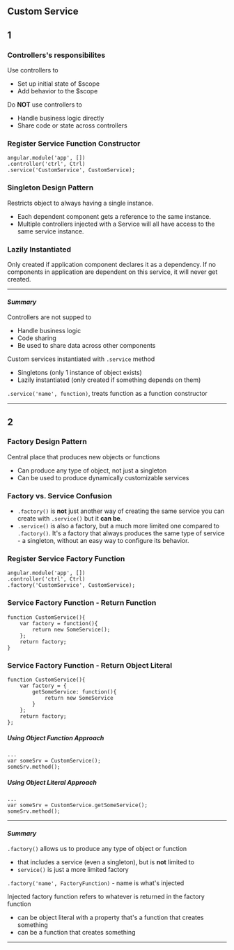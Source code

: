 ## Custom Service

## 1
### Controllers's responsibilites
Use controllers to
* Set up initial state of $scope
* Add behavior to the $scope

Do __NOT__ use controllers to
* Handle business logic directly
* Share code or state across controllers

### Register Service Function Constructor
```
angular.module('app', [])
.controller('ctrl', Ctrl)
.service('CustomService', CustomService);
```
### Singleton Design Pattern
Restricts object to always having a single instance.
* Each dependent component gets a reference to the same instance.
* Multiple controllers injected with a Service will all have access to the same service instance.

### Lazily Instantiated
Only created if application component declares it as a dependency.
If no components in application are dependent on this service, it will never get created.

***
#### _Summary_
Controllers are not supped to
* Handle business logic
* Code sharing
* Be used to share data across other components

Custom services instantiated with `.service` method
* Singletons (only 1 instance of object exists)
* Lazily instantiated (only created if something depends on them)

`.service('name', function)`, treats function as a function constructor
***
## 2
### Factory Design Pattern
Central place that produces new objects or functions
* Can produce any type of object, not just a singleton
* Can be used to produce dynamically customizable services

### Factory vs. Service Confusion
* `.factory()` is __not__ just another way of creating the same service you can create with `.service()` but it __can be__.
* `.service()` is also a factory, but a much more limited one compared to `.factory()`. It's a factory that always produces the same type of service - a singleton, without an easy way to configure its behavior.

### Register Service Factory Function
```
angular.module('app', [])
.controller('ctrl', Ctrl)
.factory('CustomService', CustomService);
```
### Service Factory Function - Return Function
```
function CustomService(){
    var factory = function(){
        return new SomeService();
    };
    return factory;
}
```
### Service Factory Function - Return Object Literal
```
function CustomService(){
    var factory = {
        getSomeService: function(){
            return new SomeService
        }
    };
    return factory;
};
```
##### Using Object Function Approach
```
...
var someSrv = CustomService();
someSrv.method();
```
##### Using Object Literal Approach
```
...
var someSrv = CustomService.getSomeService();
someSrv.method();
```
***
#### _Summary_
`.factory()` allows us to produce any type of object or function
* that includes a service (even a singleton), but is __not__ limited to
* `service()` is just a more limited factory

`.factory('name', FactoryFunction)` - name is what's injected

Injected factory function refers to whatever is returned in the factory function
* can be object literal with a property that's a function that creates something
* can be a function that creates something
***